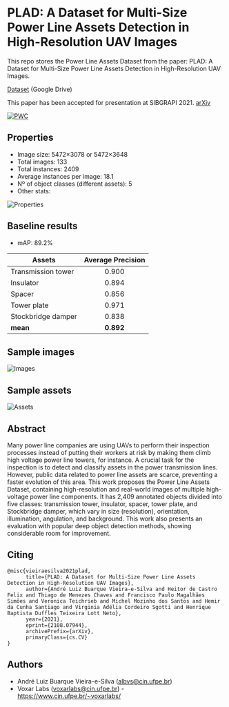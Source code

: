 # PLAD: A Dataset for Multi-Size Power Line Assets Detection in High-Resolution UAV Images

This repo stores the Power Line Assets Dataset from the paper: PLAD: A Dataset for Multi-Size Power Line Assets Detection in High-Resolution UAV Images.

[Dataset](https://drive.google.com/file/d/1KsNziErZ5ZRuWBpwUS5nlTnb8CcB2uQp/view?usp=sharing) (Google Drive)

This paper has been accepted for presentation at SIBGRAPI 2021. [arXiv](https://arxiv.org/abs/2108.07944)

[![PWC](https://img.shields.io/endpoint.svg?url=https://paperswithcode.com/badge/plad-a-dataset-for-multi-size-power-line/object-detection-on-plad)](https://paperswithcode.com/sota/object-detection-on-plad?p=plad-a-dataset-for-multi-size-power-line)

## Properties
- Image size: 5472×3078 or 5472×3648
- Total images: 133
- Total instances: 2409
- Average instances per image: 18.1
- Nº of object classes (different assets): 5
- Other stats:

![Properties](https://i.imgur.com/txWWPGN.png)

## Baseline results

- mAP: 89.2%

| Assets             | Average Precision |
|--------------------|:-----------------:|
| Transmission tower |       0.900       |
| Insulator          |       0.894       |
| Spacer             |       0.856       |
| Tower plate        |       0.971       |
| Stockbridge damper |       0.838       |
| **mean**           |     **0.892**     |

## Sample images
![Images](https://i.imgur.com/xIe5jbr.png)

## Sample assets
![Assets](https://i.imgur.com/7j6qe11.png)

## Abstract

Many power line companies are using UAVs to perform their inspection processes instead of putting their workers at risk by making them climb high voltage power line towers, for instance. A crucial task for the inspection is to detect and classify assets in the power transmission lines. However, public data related to power line assets are scarce, preventing a faster evolution of this area. This work proposes the Power Line Assets Dataset, containing high-resolution and real-world images of multiple high-voltage power line components. It has 2,409 annotated objects divided into five classes: transmission tower, insulator, spacer, tower plate, and Stockbridge damper, which vary in size (resolution), orientation, illumination, angulation, and background. This work also presents an evaluation with popular deep object detection methods, showing considerable room for improvement.

## Citing

```
@misc{vieiraesilva2021plad,
      title={PLAD: A Dataset for Multi-Size Power Line Assets Detection in High-Resolution UAV Images}, 
      author={André Luiz Buarque Vieira-e-Silva and Heitor de Castro Felix and Thiago de Menezes Chaves and Francisco Paulo Magalhães Simões and Veronica Teichrieb and Michel Mozinho dos Santos and Hemir da Cunha Santiago and Virginia Adélia Cordeiro Sgotti and Henrique Baptista Duffles Teixeira Lott Neto},
      year={2021},
      eprint={2108.07944},
      archivePrefix={arXiv},
      primaryClass={cs.CV}
}
```

## Authors

- André Luiz Buarque Vieira-e-Silva (albvs@cin.ufpe.br)
- Voxar Labs (voxarlabs@cin.ufpe.br) - https://www.cin.ufpe.br/~voxarlabs/


